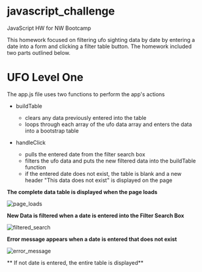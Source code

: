 # javascript_challenge
JavaScript HW for NW Bootcamp

This homework focused on filtering ufo sighting data by date by entering a date into a form and clicking a filter table button. The homework included two parts outlined below.

# **UFO Level One**

The app.js file uses two functions to perform the app's actions
* buildTable
   *  clears any data previously entered into the table
   *  loops through each array of the ufo data array and enters the data into a bootstrap table

* handleClick
   * pulls the entered date from the filter search box
   * filters the ufo data and puts the new filtered data into the buildTable function
   * if the entered date does not exist, the table is blank and a new header "This data does not exist" is displayed on the page

**The complete data table is displayed when the page loads**

![page_loads](https://user-images.githubusercontent.com/68086211/119266713-75822100-bbb1-11eb-8c37-c66ce9270e73.png)

**New Data is filtered when a date is entered into the Filter Search Box**

![filtered_search](https://user-images.githubusercontent.com/68086211/119266747-9fd3de80-bbb1-11eb-9f47-7726d07e2c88.png)

**Error message appears when a date is entered that does not exist**

![error_message](https://user-images.githubusercontent.com/68086211/119266796-c98d0580-bbb1-11eb-8a63-9606b768e139.png)

** If not date is entered, the entire table is displayed**
